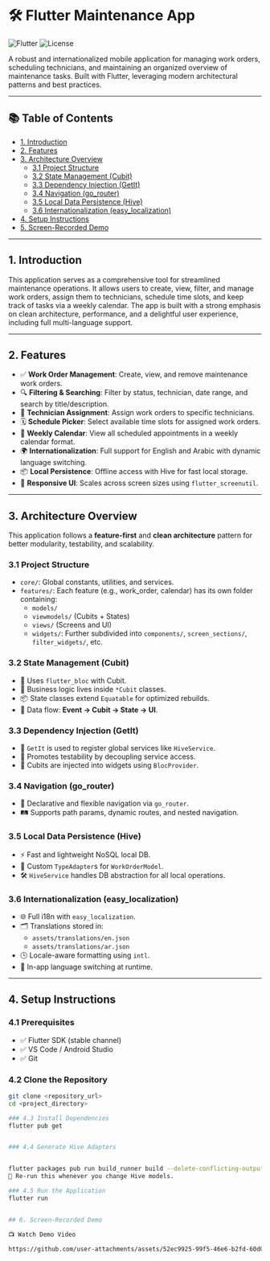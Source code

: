 # 🛠️ Flutter Maintenance App

![Flutter](https://img.shields.io/badge/Flutter-3.x-blue)
![License](https://img.shields.io/badge/License-MIT-yellow.svg)

A robust and internationalized mobile application for managing work orders, scheduling technicians, and maintaining an organized overview of maintenance tasks. Built with Flutter, leveraging modern architectural patterns and best practices.

---

## 📚 Table of Contents

- [1. Introduction](#1-introduction)
- [2. Features](#2-features)
- [3. Architecture Overview](#3-architecture-overview)
  - [3.1 Project Structure](#31-project-structure)
  - [3.2 State Management (Cubit)](#32-state-management-cubit)
  - [3.3 Dependency Injection (GetIt)](#33-dependency-injection-getit)
  - [3.4 Navigation (go_router)](#34-navigation-go_router)
  - [3.5 Local Data Persistence (Hive)](#35-local-data-persistence-hive)
  - [3.6 Internationalization (easy_localization)](#36-internationalization-easy_localization)
- [4. Setup Instructions](#4-setup-instructions)
- [5. Screen-Recorded Demo](#6-screen-recorded-demo)

---

## 1. Introduction

This application serves as a comprehensive tool for streamlined maintenance operations. It allows users to create, view, filter, and manage work orders, assign them to technicians, schedule time slots, and keep track of tasks via a weekly calendar. The app is built with a strong emphasis on clean architecture, performance, and a delightful user experience, including full multi-language support.

---

## 2. Features

- ✅ **Work Order Management**: Create, view, and remove maintenance work orders.
- 🔍 **Filtering & Searching**: Filter by status, technician, date range, and search by title/description.
- 👷 **Technician Assignment**: Assign work orders to specific technicians.
- 🗓️ **Schedule Picker**: Select available time slots for assigned work orders.
- 📅 **Weekly Calendar**: View all scheduled appointments in a weekly calendar format.
- 🌍 **Internationalization**: Full support for English and Arabic with dynamic language switching.
- 📦 **Local Persistence**: Offline access with Hive for fast local storage.
- 📱 **Responsive UI**: Scales across screen sizes using `flutter_screenutil`.

---

## 3. Architecture Overview

This application follows a **feature-first** and **clean architecture** pattern for better modularity, testability, and scalability.

### 3.1 Project Structure

- `core/`: Global constants, utilities, and services.
- `features/`: Each feature (e.g., work_order, calendar) has its own folder containing:
  - `models/`
  - `viewmodels/` (Cubits + States)
  - `views/` (Screens and UI)
  - `widgets/`: Further subdivided into `components/`, `screen_sections/`, `filter_widgets/`, etc.

### 3.2 State Management (Cubit)

- 🔄 Uses `flutter_bloc` with Cubit.
- 🧠 Business logic lives inside `*Cubit` classes.
- 📦 State classes extend `Equatable` for optimized rebuilds.
- 🔁 Data flow: **Event → Cubit → State → UI**.

### 3.3 Dependency Injection (GetIt)

- 🔧 `GetIt` is used to register global services like `HiveService`.
- 🧪 Promotes testability by decoupling service access.
- 🎯 Cubits are injected into widgets using `BlocProvider`.

### 3.4 Navigation (go_router)

- 🧭 Declarative and flexible navigation via `go_router`.
- 🛤️ Supports path params, dynamic routes, and nested navigation.

### 3.5 Local Data Persistence (Hive)

- ⚡ Fast and lightweight NoSQL local DB.
- 🧩 Custom `TypeAdapter`s for `WorkOrderModel`.
- 🛠️ `HiveService` handles DB abstraction for all local operations.

### 3.6 Internationalization (easy_localization)

- 🌐 Full i18n with `easy_localization`.
- 🗂️ Translations stored in:
  - `assets/translations/en.json`
  - `assets/translations/ar.json`
- 🕓 Locale-aware formatting using `intl`.
- 🔁 In-app language switching at runtime.

---

## 4. Setup Instructions

### 4.1 Prerequisites

- ✅ Flutter SDK (stable channel)
- ✅ VS Code / Android Studio
- ✅ Git

### 4.2 Clone the Repository

```bash
git clone <repository_url>
cd <project_directory>

### 4.3 Install Dependencies
flutter pub get


### 4.4 Generate Hive Adapters


flutter packages pub run build_runner build --delete-conflicting-outputs
🔁 Re-run this whenever you change Hive models.

### 4.5 Run the Application
flutter run


## 6. Screen-Recorded Demo

📺 Watch Demo Video

https://github.com/user-attachments/assets/52ec9925-99f5-46e6-b2fd-60d04db50fc7

